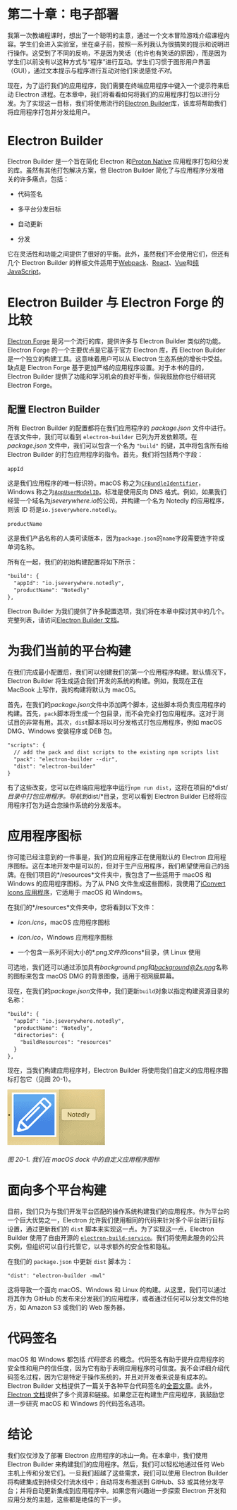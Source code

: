 # 第二十章：电子部署

我第一次教编程课时，想出了一个聪明的主意，通过一个文本冒险游戏介绍课程内容。学生们会进入实验室，坐在桌子前，按照一系列我认为很搞笑的提示和说明进行操作。这受到了不同的反响，不是因为笑话（也许也有笑话的原因），而是因为学生们以前没有以这种方式与“程序”进行互动。学生们习惯于图形用户界面（GUI），通过文本提示与程序进行互动对他们来说感觉*不对*。

现在，为了运行我们的应用程序，我们需要在终端应用程序中键入一个提示符来启动 Electron 进程。在本章中，我们将看看如何将我们的应用程序打包以进行分发。为了实现这一目标，我们将使用流行的[Electron Builder](https://www.electron.build)库，该库将帮助我们将应用程序打包并分发给用户。

# Electron Builder

Electron Builder 是一个旨在简化 Electron 和[Proton Native](https://proton-native.js.org) 应用程序打包和分发的库。虽然有其他打包解决方案，但 Electron Builder 简化了与应用程序分发相关的许多痛点，包括：

+   代码签名

+   多平台分发目标

+   自动更新

+   分发

它在灵活性和功能之间提供了很好的平衡。此外，虽然我们不会使用它们，但还有几个 Electron Builder 的样板文件适用于[Webpack](https://oreil.ly/faYta)、[React](https://oreil.ly/qli_e)、[Vue](https://oreil.ly/9QY2W)和[纯 JavaScript](https://oreil.ly/uJo7e)。

# Electron Builder 与 Electron Forge 的比较

[Electron Forge](https://www.electronforge.io) 是另一个流行的库，提供许多与 Electron Builder 类似的功能。Electron Forge 的一个主要优点是它基于官方 Electron 库，而 Electron Builder 是一个独立的构建工具。这意味着用户可以从 Electron 生态系统的增长中受益。缺点是 Electron Forge 基于更加严格的应用程序设置。对于本书的目的，Electron Builder 提供了功能和学习机会的良好平衡，但我鼓励你也仔细研究 Electron Forge。

## 配置 Electron Builder

所有 Electron Builder 的配置都将在我们应用程序的 *package.json* 文件中进行。在该文件中，我们可以看到 `electron-builder` 已列为开发依赖项。在 *package.json* 文件中，我们可以包含一个名为 `"build"` 的键，其中将包含所有给 Electron Builder 的打包应用程序的指令。首先，我们将包括两个字段：

`appId`

这是我们应用程序的唯一标识符。macOS 称之为[`CFBundle`​`Identifier`](https://oreil.ly/OOg1O)，Windows 称之为[`AppUser`​`ModelID`](https://oreil.ly/mr9si)。标准是使用反向 DNS 格式。例如，如果我们经营一个域名为*jseverywhere.io*的公司，并构建一个名为 Notedly 的应用程序，则该 ID 将是`io.jseverywhere.notedly`。

`productName`

这是我们产品名称的人类可读版本，因为`package.json`的`name`字段需要连字符或单词名称。

所有在一起，我们的初始构建配置将如下所示：

```
"build": {
  "appId": "io.jseverywhere.notedly",
  "productName": "Notedly"
},
```

Electron Builder 为我们提供了许多配置选项，我们将在本章中探讨其中的几个。完整列表，请访问[Electron Builder 文档](https://oreil.ly/ESAx-)。

# 为我们当前的平台构建

在我们完成最小配置后，我们可以创建我们的第一个应用程序构建。默认情况下，Electron Builder 将生成适合我们开发的系统的构建。例如，我现在正在 MacBook 上写作，我的构建将默认为 macOS。

首先，在我们的*package.json*文件中添加两个脚本，这些脚本将负责应用程序的构建。首先，`pack`脚本将生成一个包目录，而不会完全打包应用程序。这对于测试目的非常有用。其次，`dist`脚本将以可分发格式打包应用程序，例如 macOS DMG、Windows 安装程序或 DEB 包。

```
"scripts": {
  // add the pack and dist scripts to the existing npm scripts list
  "pack": "electron-builder --dir",
  "dist": "electron-builder"
}
```

有了这些改变，您可以在终端应用程序中运行`npm run dist`，这将在项目的*dist/*目录中打包应用程序。导航到*dist/*目录，您可以看到 Electron Builder 已经将应用程序打包为适合您操作系统的分发版本。

# 应用程序图标

你可能已经注意到的一件事是，我们的应用程序正在使用默认的 Electron 应用程序图标。这在本地开发中是可以的，但对于生产应用程序，我们希望使用自己的品牌。在我们项目的*/resources*文件夹中，我包含了一些适用于 macOS 和 Windows 的应用程序图标。为了从 PNG 文件生成这些图标，我使用了[iConvert Icons 应用程序](https://iconverticons.com)，它适用于 macOS 和 Windows。

在我们的*/resources*文件夹中，您将看到以下文件：

+   *icon.icns*，macOS 应用程序图标

+   *icon.ico*，Windows 应用程序图标

+   一个包含一系列不同大小的*.png*文件的*icons*目录，供 Linux 使用

可选地，我们还可以通过添加具有*background.png*和*background@2x.png*名称的图标来包含 macOS DMG 的背景图像，适用于视网膜屏幕。

现在，在我们的*package.json*文件中，我们更新`build`对象以指定构建资源目录的名称：

```
"build": {
  "appId": "io.jseverywhere.notedly",
  "productName": "Notedly",
  "directories": {
    "buildResources": "resources"
  }
},
```

现在，当我们构建应用程序时，Electron Builder 将使用我们自定义的应用程序图标打包它（见图 20-1）。

![macOS dock 图标的屏幕截图](img/jsev_2001.png)

###### 图 20-1\. 我们在 macOS dock 中的自定义应用程序图标

# 面向多个平台构建

目前，我们只为与我们开发平台匹配的操作系统构建我们的应用程序。作为平台的一个巨大优势之一，Electron 允许我们使用相同的代码来针对多个平台进行目标设置，通过更新我们的 `dist` 脚本来实现这一点。为了实现这一点，Electron Builder 使用了自由开源的 [`electron-build-service`](https://oreil.ly/IEIfW)。我们将使用此服务的公共实例，但组织可以自行托管它，以寻求额外的安全性和隐私。

在我们的 `package.json` 中更新 `dist` 脚本为：

```
"dist": "electron-builder -mwl"
```

这将导致一个面向 macOS、Windows 和 Linux 的构建。从这里，我们可以通过将其作为 GitHub 的发布来分发我们的应用程序，或者通过任何可以分发文件的地方，如 Amazon S3 或我们的 Web 服务器。

# 代码签名

macOS 和 Windows 都包括 *代码签名* 的概念。代码签名有助于提升应用程序的安全性和用户的信任度，因为它有助于表明应用程序的可信度。我不会详细介绍代码签名过程，因为它是特定于操作系统的，并且对开发者来说是有成本的。Electron Builder 文档提供了一篇关于各种平台代码签名的[全面文章](https://oreil.ly/g6wEz)。此外，[Electron 文档](https://oreil.ly/Yb4JF)提供了多个资源和链接。如果您正在构建生产应用程序，我鼓励您进一步研究 macOS 和 Windows 的代码签名选项。

# 结论

我们仅仅涉及了部署 Electron 应用程序的冰山一角。在本章中，我们使用 Electron Builder 来构建我们的应用程序。然后，我们可以轻松地通过任何 Web 主机上传和分发它们。一旦我们超越了这些需求，我们可以使用 Electron Builder 将构建集成到持续交付流水线中；自动将发布推送到 GitHub、S3 或其他分发平台；并将自动更新集成到应用程序中。如果您有兴趣进一步探索 Electron 开发和应用分发的主题，这些都是绝佳的下一步。
